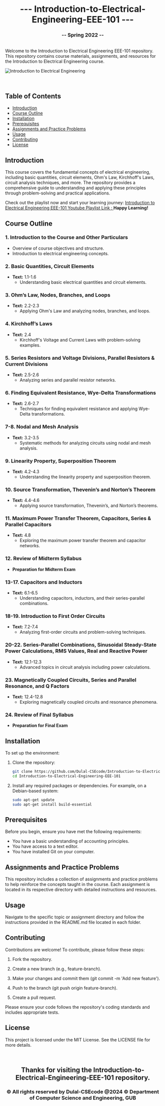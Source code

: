 <h1 align="center">--- Introduction-to-Electrical-Engineering-EEE-101 ---</h1>  
<h3 align="center">-- Spring 2022 --</h3>  
<br />  
Welcome to the Introduction to Electrical Engineering EEE-101 repository. This repository contains course materials, assignments, and resources for the Introduction to Electrical Engineering course.  
<br />  
<img/>

![Introduction to Electrical Engineering](electricalengineeringbanner.PNG)
  
<br />  

## Table of Contents
- [Introduction](#introduction)
- [Course Outline](#course-outline)
- [Installation](#installation)
- [Prerequisites](#prerequisites)
- [Assignments and Practice Problems](#assignments-and-practice-problems)
- [Usage](#usage)
- [Contributing](#contributing)
- [License](#license)

## Introduction

This course covers the fundamental concepts of electrical engineering, including basic quantities, circuit elements, Ohm's Law, Kirchhoff's Laws, circuit analysis techniques, and more. The repository provides a comprehensive guide to understanding and applying these principles through problem-solving and practical applications.

Check out the playlist now and start your learning journey: [Introduction to Electrical Engineering EEE-101 Youtube Playlist Link : ](https://youtube.com/playlist?list=YourPlaylistLinkHere)
**Happy Learning!**

## Course Outline

### 1. Introduction to the Course and Other Particulars
- Overview of course objectives and structure.
- Introduction to electrical engineering concepts.

### 2. Basic Quantities, Circuit Elements
- **Text:** 1.1-1.6
  - Understanding basic electrical quantities and circuit elements.

### 3. Ohm’s Law, Nodes, Branches, and Loops
- **Text:** 2.2-2.3
  - Applying Ohm's Law and analyzing nodes, branches, and loops.

### 4. Kirchhoff’s Laws
- **Text:** 2.4
  - Kirchhoff's Voltage and Current Laws with problem-solving examples.

### 5. Series Resistors and Voltage Divisions, Parallel Resistors & Current Divisions
- **Text:** 2.5-2.6
  - Analyzing series and parallel resistor networks.

### 6. Finding Equivalent Resistance, Wye-Delta Transformations
- **Text:** 2.6-2.7
  - Techniques for finding equivalent resistance and applying Wye-Delta transformations.

### 7-8. Nodal and Mesh Analysis
- **Text:** 3.2-3.5
  - Systematic methods for analyzing circuits using nodal and mesh analysis.

### 9. Linearity Property, Superposition Theorem
- **Text:** 4.2-4.3
  - Understanding the linearity property and superposition theorem.

### 10. Source Transformation, Thevenin’s and Norton’s Theorem
- **Text:** 4.4-4.6
  - Applying source transformation, Thevenin’s, and Norton’s theorems.

### 11. Maximum Power Transfer Theorem, Capacitors, Series & Parallel Capacitors
- **Text:** 4.8
  - Exploring the maximum power transfer theorem and capacitor networks.

### 12. Review of Midterm Syllabus
- **Preparation for Midterm Exam**

### 13-17. Capacitors and Inductors
- **Text:** 6.1-6.5
  - Understanding capacitors, inductors, and their series-parallel combinations.

### 18-19. Introduction to First Order Circuits
- **Text:** 7.2-7.4
  - Analyzing first-order circuits and problem-solving techniques.

### 20-22. Series-Parallel Combinations, Sinusoidal Steady-State Power Calculations, RMS Values, Real and Reactive Power
- **Text:** 12.1-12.3
  - Advanced topics in circuit analysis including power calculations.

### 23. Magnetically Coupled Circuits, Series and Parallel Resonance, and Q Factors
- **Text:** 12.4-12.8
  - Exploring magnetically coupled circuits and resonance phenomena.

### 24. Review of Final Syllabus
- **Preparation for Final Exam**

## Installation

To set up the environment:

1. Clone the repository:
   ```bash
   git clone https://github.com/Dulal-CSEcode/Introduction-to-Electrical-Engineering-EEE-101.git
   cd Introduction-to-Electrical-Engineering-EEE-101
2. Install any required packages or dependencies. For example, on a Debian-based system:

    ```bash
    sudo apt-get update
    sudo apt-get install build-essential
    ```

## Prerequisites

Before you begin, ensure you have met the following requirements:

- You have a basic understanding of accounting principles.
- You have access to a text editor.
- You have installed Git on your computer.

## Assignments and Practice Problems

This repository includes a collection of assignments and practice problems to help reinforce the concepts taught in the course. Each assignment is located in its respective directory with detailed instructions and resources.

## Usage

Navigate to the specific topic or assignment directory and follow the instructions provided in the README.md file located in each folder.

## Contributing
Contributions are welcome! To contribute, please follow these steps:

1. Fork the repository.

2. Create a new branch (e.g., feature-branch).

3. Make your changes and commit them (git commit -m 'Add new feature').

4. Push to the branch (git push origin feature-branch).

5. Create a pull request.

Please ensure your code follows the repository's coding standards and includes appropriate tests.

## License
This project is licensed under the MIT License. See the LICENSE file for more details.

<br/>
<h2 align="center"> Thanks for visiting the Introduction-to-Electrical-Engineering-EEE-101 repository.</h2>
<h3 align="center">© All rights reserved by Dulal-CSEcode @2024 © Department of Computer Science and Engineering, GUB </h3>
